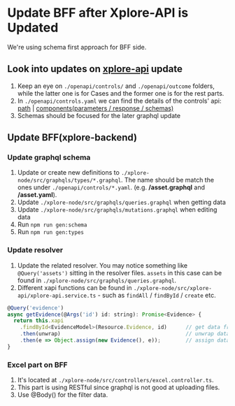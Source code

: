 # Update BFF after Xplore-API is Updated
We're using schema first approach for BFF side.
## Look into updates on [xplore-api](https://github.com/anzx/xplore-api) update
1. Keep an eye on `./openapi/controls/` and `./openapi/outcome` folders, while the latter one is for Cases and the former one is for the rest parts.
2. In `./openapi/controls.yaml` we can find the details of the controls' api: [path](https://github.com/anzx/xplore-api/blob/8574cb3fbd17e253ebbff3c6b47bd6e9bf69640b/openapi/controls/controls.yaml#L27) | [components(parameters / response / schemas)](https://github.com/anzx/xplore-api/blob/8574cb3fbd17e253ebbff3c6b47bd6e9bf69640b/openapi/controls/controls.yaml#L408)
3. Schemas should be focused for the later graphql update

## Update BFF(xplore-backend)

### Update graphql schema
1. Update or create new definitions to `./xplore-node/src/graphqls/types/*.graphql`. The name should be match the ones under `./openapi/controls/*.yaml`. (e.g. **/asset.graphql** and **/asset.yaml**).
2. Update `./xplore-node/src/graphqls/queries.graphql` when getting data
3. Update `./xplore-node/src/graphqls/mutations.graphql` when editing data
4. Run `npm run gen:schema`
5. Run `npm run gen:types`

### Update resolver
1. Update the related resolver. You may notice something like `@Query('assets')` sitting in the resolver files. `assets` in this case can be found in `./xplore-node/src/graphqls/queries.graphql`.
2. Different xapi functions can be found in `./xplore-node/src/xplore-api/xplore-api.service.ts` - such as `findAll` / `findById` / `create` etc.
  ```javascript
  @Query('evidence')
  async getEvidence(@Args('id') id: string): Promise<Evidence> {
    return this.xapi
      .findById<EvidenceModel>(Resource.Evidence, id)      // get data from xplore-api by using id and ./xplore-node/src/xplore-api/routes.ts
      .then(unwrap)                                        // unwrap data
      .then(e => Object.assign(new Evidence(), e));        // assign data to graphql
  }
  ```
 
### Excel part on BFF
1. It's located at `./xplore-node/src/controllers/excel.controller.ts`.
2. This part is using RESTful since graphql is not good at uploading files.
3. Use @Body() for the filter data.
